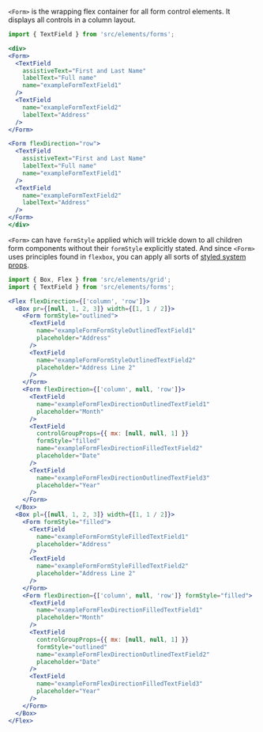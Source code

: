 `<Form>` is the wrapping flex container for all form control elements. It displays all controls in a column layout.

```jsx inside Markdown
import { TextField } from 'src/elements/forms';

<div>
<Form>
  <TextField
    assistiveText="First and Last Name"
    labelText="Full name"
    name="exampleFormTextField1"
  />
  <TextField
    name="exampleFormTextField2"
    labelText="Address"
  />
</Form>

<Form flexDirection="row">
  <TextField
    assistiveText="First and Last Name"
    labelText="Full name"
    name="exampleFormTextField1"
  />
  <TextField
    name="exampleFormTextField2"
    labelText="Address"
  />
</Form>
</div>
```

`<Form>` can have `formStyle` applied which will trickle down to all children form components without their `formStyle` explicitly stated.  And since `<Form>` uses principles found in `flexbox`, you can apply all sorts of [styled system props](https://styled-system.com/api).

```jsx inside Markdown
import { Box, Flex } from 'src/elements/grid';
import { TextField } from 'src/elements/forms';

<Flex flexDirection={['column', 'row']}>
  <Box pr={[null, 1, 2, 3]} width={[1, 1 / 2]}>
    <Form formStyle="outlined">
      <TextField
        name="exampleFormFormStyleOutlinedTextField1"
        placeholder="Address"
      />
      <TextField
        name="exampleFormFormStyleOutlinedTextField2"
        placeholder="Address Line 2"
      />
    </Form>
    <Form flexDirection={['column', null, 'row']}>
      <TextField
        name="exampleFormFlexDirectionOutlinedTextField1"
        placeholder="Month"
      />
      <TextField
        controlGroupProps={{ mx: [null, null, 1] }}
        formStyle="filled"
        name="exampleFormFlexDirectionFilledTextField2"
        placeholder="Date"
      />
      <TextField
        name="exampleFormFlexDirectionOutlinedTextField3"
        placeholder="Year"
      />
    </Form>
  </Box>
  <Box pl={[null, 1, 2, 3]} width={[1, 1 / 2]}>
    <Form formStyle="filled">
      <TextField
        name="exampleFormFormStyleFilledTextField1"
        placeholder="Address"
      />
      <TextField
        name="exampleFormFormStyleFilledTextField2"
        placeholder="Address Line 2"
      />
    </Form>
    <Form flexDirection={['column', null, 'row']} formStyle="filled">
      <TextField
        name="exampleFormFlexDirectionFilledTextField1"
        placeholder="Month"
      />
      <TextField
        controlGroupProps={{ mx: [null, null, 1] }}
        formStyle="outlined"
        name="exampleFormFlexDirectionOutlinedTextField2"
        placeholder="Date"
      />
      <TextField
        name="exampleFormFlexDirectionFilledTextField3"
        placeholder="Year"
      />
    </Form>
  </Box>
</Flex>
```